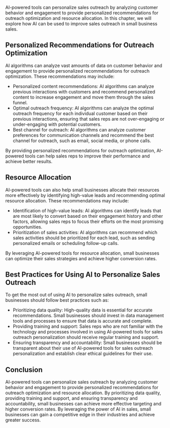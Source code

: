 

AI-powered tools can personalize sales outreach by analyzing customer behavior and engagement to provide personalized recommendations for outreach optimization and resource allocation. In this chapter, we will explore how AI can be used to improve sales outreach in small business sales.

Personalized Recommendations for Outreach Optimization
------------------------------------------------------

AI algorithms can analyze vast amounts of data on customer behavior and engagement to provide personalized recommendations for outreach optimization. These recommendations may include:

* Personalized content recommendations: AI algorithms can analyze previous interactions with customers and recommend personalized content to increase engagement and move them through the sales funnel.
* Optimal outreach frequency: AI algorithms can analyze the optimal outreach frequency for each individual customer based on their previous interactions, ensuring that sales reps are not over-engaging or under-engaging with potential customers.
* Best channel for outreach: AI algorithms can analyze customer preferences for communication channels and recommend the best channel for outreach, such as email, social media, or phone calls.

By providing personalized recommendations for outreach optimization, AI-powered tools can help sales reps to improve their performance and achieve better results.

Resource Allocation
-------------------

AI-powered tools can also help small businesses allocate their resources more effectively by identifying high-value leads and recommending optimal resource allocation. These recommendations may include:

* Identification of high-value leads: AI algorithms can identify leads that are most likely to convert based on their engagement history and other factors, allowing sales reps to focus their efforts on the most promising opportunities.
* Prioritization of sales activities: AI algorithms can recommend which sales activities should be prioritized for each lead, such as sending personalized emails or scheduling follow-up calls.

By leveraging AI-powered tools for resource allocation, small businesses can optimize their sales strategies and achieve higher conversion rates.

Best Practices for Using AI to Personalize Sales Outreach
---------------------------------------------------------

To get the most out of using AI to personalize sales outreach, small businesses should follow best practices such as:

* Prioritizing data quality: High-quality data is essential for accurate recommendations. Small businesses should invest in data management tools and processes to ensure that data is accurate and complete.
* Providing training and support: Sales reps who are not familiar with the technology and processes involved in using AI-powered tools for sales outreach personalization should receive regular training and support.
* Ensuring transparency and accountability: Small businesses should be transparent about their use of AI-powered tools for sales outreach personalization and establish clear ethical guidelines for their use.

Conclusion
----------

AI-powered tools can personalize sales outreach by analyzing customer behavior and engagement to provide personalized recommendations for outreach optimization and resource allocation. By prioritizing data quality, providing training and support, and ensuring transparency and accountability, small businesses can achieve more effective targeting and higher conversion rates. By leveraging the power of AI in sales, small businesses can gain a competitive edge in their industries and achieve greater success.
